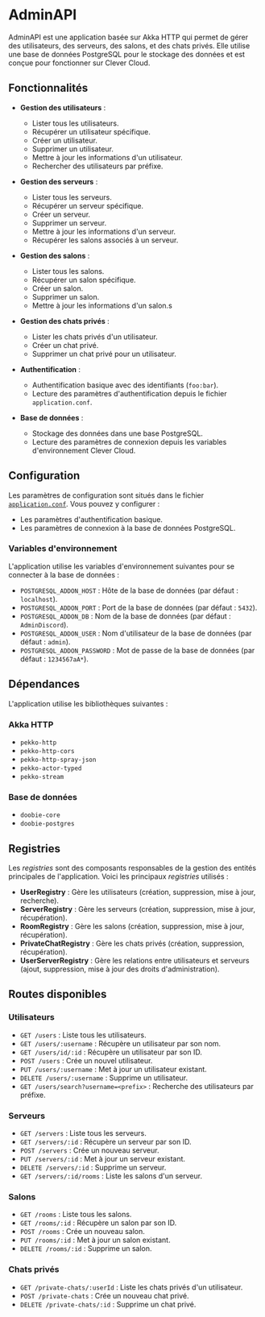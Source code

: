 # AdminAPI

AdminAPI est une application basée sur Akka HTTP qui permet de gérer des utilisateurs, des serveurs, des salons, et des chats privés. Elle utilise une base de données PostgreSQL pour le stockage des données et est conçue pour fonctionner sur Clever Cloud.

## Fonctionnalités

- **Gestion des utilisateurs** :

  - Lister tous les utilisateurs.
  - Récupérer un utilisateur spécifique.
  - Créer un utilisateur.
  - Supprimer un utilisateur.
  - Mettre à jour les informations d'un utilisateur.
  - Rechercher des utilisateurs par préfixe.

- **Gestion des serveurs** :

  - Lister tous les serveurs.
  - Récupérer un serveur spécifique.
  - Créer un serveur.
  - Supprimer un serveur.
  - Mettre à jour les informations d'un serveur.
  - Récupérer les salons associés à un serveur.

- **Gestion des salons** :

  - Lister tous les salons.
  - Récupérer un salon spécifique.
  - Créer un salon.
  - Supprimer un salon.
  - Mettre à jour les informations d'un salon.s

- **Gestion des chats privés** :

  - Lister les chats privés d'un utilisateur.
  - Créer un chat privé.
  - Supprimer un chat privé pour un utilisateur.

- **Authentification** :

  - Authentification basique avec des identifiants (`foo:bar`).
  - Lecture des paramètres d'authentification depuis le fichier `application.conf`.

- **Base de données** :
  - Stockage des données dans une base PostgreSQL.
  - Lecture des paramètres de connexion depuis les variables d'environnement Clever Cloud.

## Configuration

Les paramètres de configuration sont situés dans le fichier [`application.conf`](src/main/resources/application.conf). Vous pouvez y configurer :

- Les paramètres d'authentification basique.
- Les paramètres de connexion à la base de données PostgreSQL.

### Variables d'environnement

L'application utilise les variables d'environnement suivantes pour se connecter à la base de données :

- `POSTGRESQL_ADDON_HOST` : Hôte de la base de données (par défaut : `localhost`).
- `POSTGRESQL_ADDON_PORT` : Port de la base de données (par défaut : `5432`).
- `POSTGRESQL_ADDON_DB` : Nom de la base de données (par défaut : `AdminDiscord`).
- `POSTGRESQL_ADDON_USER` : Nom d'utilisateur de la base de données (par défaut : `admin`).
- `POSTGRESQL_ADDON_PASSWORD` : Mot de passe de la base de données (par défaut : `1234567aA*`).

## Dépendances

L'application utilise les bibliothèques suivantes :

### Akka HTTP

- `pekko-http`
- `pekko-http-cors`
- `pekko-http-spray-json`
- `pekko-actor-typed`
- `pekko-stream`

### Base de données

- `doobie-core`
- `doobie-postgres`

## Registries

Les _registries_ sont des composants responsables de la gestion des entités principales de l'application. Voici les principaux _registries_ utilisés :

- **UserRegistry** : Gère les utilisateurs (création, suppression, mise à jour, recherche).
- **ServerRegistry** : Gère les serveurs (création, suppression, mise à jour, récupération).
- **RoomRegistry** : Gère les salons (création, suppression, mise à jour, récupération).
- **PrivateChatRegistry** : Gère les chats privés (création, suppression, récupération).
- **UserServerRegistry** : Gère les relations entre utilisateurs et serveurs (ajout, suppression, mise à jour des droits d'administration).

## Routes disponibles

### Utilisateurs

- `GET /users` : Liste tous les utilisateurs.
- `GET /users/:username` : Récupère un utilisateur par son nom.
- `GET /users/id/:id` : Récupère un utilisateur par son ID.
- `POST /users` : Crée un nouvel utilisateur.
- `PUT /users/:username` : Met à jour un utilisateur existant.
- `DELETE /users/:username` : Supprime un utilisateur.
- `GET /users/search?username=<prefix>` : Recherche des utilisateurs par préfixe.

### Serveurs

- `GET /servers` : Liste tous les serveurs.
- `GET /servers/:id` : Récupère un serveur par son ID.
- `POST /servers` : Crée un nouveau serveur.
- `PUT /servers/:id` : Met à jour un serveur existant.
- `DELETE /servers/:id` : Supprime un serveur.
- `GET /servers/:id/rooms` : Liste les salons d'un serveur.

### Salons

- `GET /rooms` : Liste tous les salons.
- `GET /rooms/:id` : Récupère un salon par son ID.
- `POST /rooms` : Crée un nouveau salon.
- `PUT /rooms/:id` : Met à jour un salon existant.
- `DELETE /rooms/:id` : Supprime un salon.

### Chats privés

- `GET /private-chats/:userId` : Liste les chats privés d'un utilisateur.
- `POST /private-chats` : Crée un nouveau chat privé.
- `DELETE /private-chats/:id` : Supprime un chat privé.
